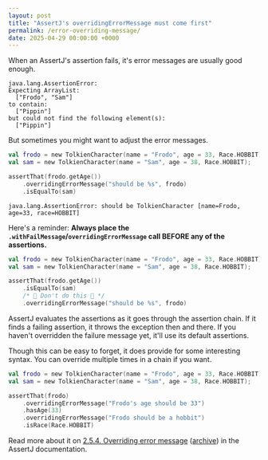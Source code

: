 ```yaml
---
layout: post
title: "AssertJ's overridingErrorMessage must come first"
permalink: /error-overriding-message/
date: 2025-04-29 00:00:00 +0000
---
```



When an AssertJ's assertion fails, it's error messages are usually good enough.

```text
java.lang.AssertionError: 
Expecting ArrayList:
  ["Frodo", "Sam"]
to contain:
  ["Pippin"]
but could not find the following element(s):
  ["Pippin"]
```

But sometimes you might want to adjust the error messages. 

```kotlin
val frodo = new TolkienCharacter(name = "Frodo", age = 33, Race.HOBBIT);
val sam = new TolkienCharacter(name = "Sam", age = 38, Race.HOBBIT);

assertThat(frodo.getAge())
	.overridingErrorMessage("should be %s", frodo)
	.isEqualTo(sam)
```

```
java.lang.AssertionError: should be TolkienCharacter [name=Frodo, age=33, race=HOBBIT]
```

Here's a reminder:
**Always place the `.withFailMessage`/`overridingErrorMessage` call BEFORE any of the assertions.**

```kotlin
val frodo = new TolkienCharacter(name = "Frodo", age = 33, Race.HOBBIT);
val sam = new TolkienCharacter(name = "Sam", age = 38, Race.HOBBIT);

assertThat(frodo.getAge())
	.isEqualTo(sam)
	/* 🙅 Don't do this 🙅 */
	.overridingErrorMessage("should be %s", frodo)
```

AssertJ evaluates the assertions as it goes through the assertion chain.
If it finds a failing assertion, it throws the exception then and there.
If you haven't overridden the failure message yet, it'll use its default assertions.

Though this can be easy to forget, it does provide for some interesting syntax.
You can override multiple times in a chain if you want.

```kotlin
val frodo = new TolkienCharacter(name = "Frodo", age = 33, Race.HOBBIT);
val sam = new TolkienCharacter(name = "Sam", age = 38, Race.HOBBIT);

assertThat(frodo)
	.overridingErrorMessage("Frodo's age should be 33")
	.hasAge(33)
	.overridingErrorMessage("Frodo should be a hobbit")
	.isRace(Race.HOBBIT)
```


Read more about it on [2.5.4. Overriding error message](https://assertj.github.io/doc/#assertj-core-overriding-error-message) ([archive](https://archive.ph/8Mcl5)) in the AssertJ documentation.
